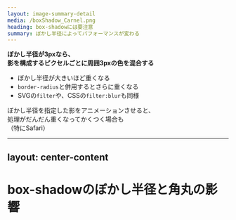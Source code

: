 ```yaml
---
layout: image-summary-detail
media: /boxShadow_Carnel.png
heading: box-shadowには要注意
summary: ぼかし半径によってパフォーマンスが変わる
---
```


**ぼかし半径が3pxなら、<br />影を構成するピクセルごとに周囲3pxの色を混合する**

- ぼかし半径が大きいほど重くなる
- `border-radius`と併用するとさらに重くなる
- SVGの`filter`や、CSSの`filter:blur`も同様

ぼかし半径を指定した影をアニメーションさせると、<br />処理がだんだん重くなってかくつく場合も<br />（特にSafari）

<!-- 
ペイント処理が必要になるプロパティの中でも、特に重いものが、box-shadowです。

影のラインを構成するピクセルごとに、ぼかし半径分だけ周囲のピクセルを調べて、色を混合する処理が発生します。

ぼかし半径が大きければ大きいほど、膨大な数のピクセルを調べることになるので、当然重くなります。
-->

---
layout: center-content
---

# box-shadowのぼかし半径と角丸の影響

<CompareAnimation :data="[
  { condition: 'box-shadow + border-radius', layout: 0, paint: 5669, composite: 1652 }, 
  { condition: 'box-shadow（ぼかし7px）', layout: 0, paint: 4536, composite: 2102 },
  { condition: 'box-shadow（ぼかし0px）', layout: 0, paint: 4290, composite: 1848 },
  { condition: 'opacity', layout: 0, paint: 148, composite: 640, highlight: ['total'] }
]" />

<!--
また、border-radiusと併用すると、曲線を滑らかにするためにさらにピクセルを細分化して濃淡をつける処理が発生するため、ますます重くなります。

box-shadowをアニメーションさせたい時は、あらかじめ擬似要素にbox-shadowを設定しておいて、その擬似要素のopacityをアニメーションさせると良いでしょう。

また、たくさんの要素に影をつけたい場合には、影をSVGやCSSでブラウザに描画させるのではなく、画像として用意するようにします。
-->
